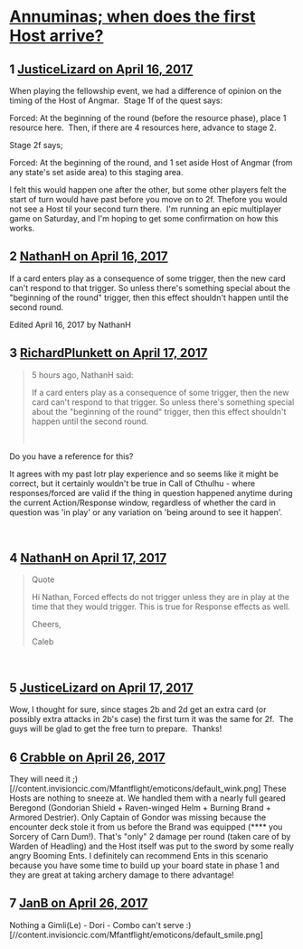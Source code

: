 # [Annuminas; when does the first Host arrive?](https://community.fantasyflightgames.com/topic/247356-annuminas-when-does-the-first-host-arrive/)

## 1 [JusticeLizard on April 16, 2017](https://community.fantasyflightgames.com/topic/247356-annuminas-when-does-the-first-host-arrive/?do=findComment&comment=2735284)

When playing the fellowship event, we had a difference of opinion on the timing of the Host of Angmar.  Stage 1f of the quest says:

Forced: At the beginning of the round (before the resource phase), place 1 resource here.  Then, if there are 4 resources here, advance to stage 2.

Stage 2f says;

Forced: At the beginning of the round, and 1 set aside Host of Angmar (from any state's set aside area) to this staging area.

I felt this would happen one after the other, but some other players felt the start of turn would have past before you move on to 2f. Thefore you would not see a Host til your second turn there.  I'm running an epic multiplayer game on Saturday, and I'm hoping to get some confirmation on how this works.

## 2 [NathanH on April 16, 2017](https://community.fantasyflightgames.com/topic/247356-annuminas-when-does-the-first-host-arrive/?do=findComment&comment=2735320)

If a card enters play as a consequence of some trigger, then the new card can't respond to that trigger. So unless there's something special about the "beginning of the round" trigger, then this effect shouldn't happen until the second round.

Edited April 16, 2017 by NathanH

## 3 [RichardPlunkett on April 17, 2017](https://community.fantasyflightgames.com/topic/247356-annuminas-when-does-the-first-host-arrive/?do=findComment&comment=2735646)

> 5 hours ago, NathanH said:
> 
> If a card enters play as a consequence of some trigger, then the new card can't respond to that trigger. So unless there's something special about the "beginning of the round" trigger, then this effect shouldn't happen until the second round.
> 
>  

Do you have a reference for this?

It agrees with my past lotr play experience and so seems like it might be correct, but it certainly wouldn't be true in Call of Cthulhu - where responses/forced are valid if the thing in question happened anytime during the current Action/Response window, regardless of whether the card in question was 'in play' or any variation on 'being around to see it happen'.

 

## 4 [NathanH on April 17, 2017](https://community.fantasyflightgames.com/topic/247356-annuminas-when-does-the-first-host-arrive/?do=findComment&comment=2735940)

> Quote
> 
> Hi Nathan,
> Forced effects do not trigger unless they are in play at the time that they would trigger. This is true for Response effects as well.
> 
> Cheers,
> 
> Caleb

 

## 5 [JusticeLizard on April 17, 2017](https://community.fantasyflightgames.com/topic/247356-annuminas-when-does-the-first-host-arrive/?do=findComment&comment=2736858)

Wow, I thought for sure, since stages 2b and 2d get an extra card (or possibly extra attacks in 2b's case) the first turn it was the same for 2f.  The guys will be glad to get the free turn to prepare.  Thanks!

## 6 [Crabble on April 26, 2017](https://community.fantasyflightgames.com/topic/247356-annuminas-when-does-the-first-host-arrive/?do=findComment&comment=2753690)

They will need it ;) [//content.invisioncic.com/Mfantflight/emoticons/default_wink.png] These Hosts are nothing to sneeze at. We handled them with a nearly full geared Beregond (Gondorian Shield + Raven-winged Helm + Burning Brand + Armored Destrier). Only Captain of Gondor was missing because the encounter deck stole it from us before the Brand was equipped (**** you Sorcery of Carn Dum!). That's "only" 2 damage per round (taken care of by Warden of Headling) and the Host itself was put to the sword by some really angry Booming Ents. I definitely can recommend Ents in this scenario because you have some time to build up your board state in phase 1 and they are great at taking archery damage to there advantage!

## 7 [JanB on April 26, 2017](https://community.fantasyflightgames.com/topic/247356-annuminas-when-does-the-first-host-arrive/?do=findComment&comment=2753834)

Nothing a Gimli(Le) - Dori - Combo can't serve :) [//content.invisioncic.com/Mfantflight/emoticons/default_smile.png]

